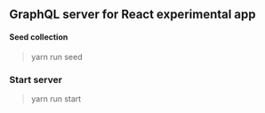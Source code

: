 ## GraphQL server for React experimental app


#### Seed collection
> yarn run seed

### Start server
> yarn run start
